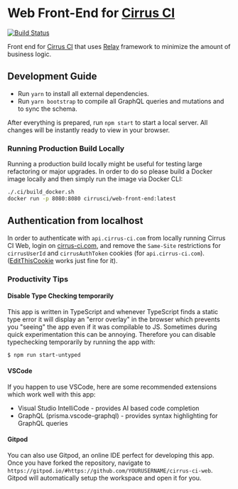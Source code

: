 # Web Front-End for [Cirrus CI](https://cirrus-ci.org/)

[![Build Status](https://api.cirrus-ci.com/github/cirruslabs/cirrus-ci-web.svg)](https://cirrus-ci.com/github/cirruslabs/cirrus-ci-web)

Front end for [Cirrus CI](https://cirrus-ci.org/) that uses [Relay](https://github.com/facebook/relay) framework
to minimize the amount of business logic.

## Development Guide

- Run `yarn` to install all external dependencies.
- Run `yarn bootstrap` to compile all GraphQL queries and mutations and to sync the schema.

After everything is prepared, run `npm start` to start a local server. All changes will be instantly ready to view in your browser.

### Running Production Build Locally

Running a production build locally might be useful for testing large refactoring or major upgrades. In order to do so
please build a Docker image locally and then simply run the image via Docker CLI:

```bash
./.ci/build_docker.sh
docker run -p 8080:8080 cirrusci/web-front-end:latest
```

## Authentication from localhost

In order to authenticate with `api.cirrus-ci.com` from locally running Cirrus CI Web, login on [cirrus-ci.com](https://cirrus-ci.com),
and remove the `Same-Site` restrictions for `cirrusUserId` and `cirrusAuthToken` cookies (for `api.cirrus-ci.com`). ([EditThisCookie](http://www.editthiscookie.com/)
works just fine for it).

### Productivity Tips

#### Disable Type Checking temporarily

This app is written in TypeScript and whenever TypeScript finds a static type error it will display an "error overlay" in the browser which prevents you "seeing" the app even if it was compilable to JS.
Sometimes during quick experimentation this can be annoying.
Therefore you can disable typechecking temporarily by running the app with:

```bash
$ npm run start-untyped
```

#### VSCode

If you happen to use VSCode, here are some recommended extensions which work well with this app:

- Visual Studio IntelliCode - provides AI based code completion
- GraphQL (prisma.vscode-graphql) - provides syntax highlighting for GraphQL queries

#### Gitpod

You can also use Gitpod, an online IDE perfect for developing this app.
Once you have forked the repository, navigate to `https://gitpod.io/#https://github.com/YOURUSERNAME/cirrus-ci-web`.
Gitpod will automatically setup the workspace and open it for you.
